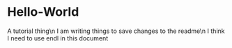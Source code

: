 # Hello-World
A tutorial thing\n
I am writing things to save changes to the readme\n
I think I need to use endl in this document
